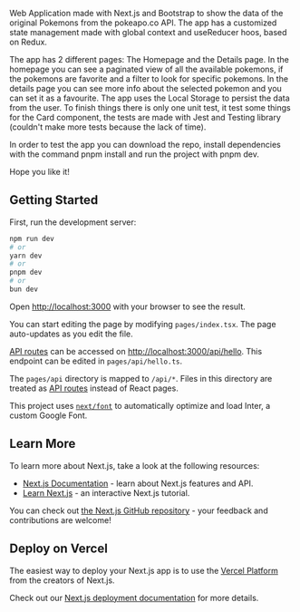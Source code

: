 Web Application made with Next.js and Bootstrap to show the data of the original Pokemons from the pokeapo.co API. The app has a customized state management made with global context and useReducer hoos, based on Redux.

The app has 2 different pages: The Homepage and the Details page. In the homepage you can see a paginated view of all the available pokemons, if the pokemons are favorite and a filter to look for specific pokemons. In the details page you can see more info about the selected pokemon and you can set it as a favourite. The app uses the Local Storage to persist the data from the user. To finish things there is only one unit test, it test some things for the Card component, the tests are made with Jest and Testing library (couldn't make more tests because the lack of time).

In order to test the app you can download the repo, install dependencies with the command pnpm install and run the project with pnpm dev.

Hope you like it!

## Getting Started

First, run the development server:

```bash
npm run dev
# or
yarn dev
# or
pnpm dev
# or
bun dev
```

Open [http://localhost:3000](http://localhost:3000) with your browser to see the result.

You can start editing the page by modifying `pages/index.tsx`. The page auto-updates as you edit the file.

[API routes](https://nextjs.org/docs/api-routes/introduction) can be accessed on [http://localhost:3000/api/hello](http://localhost:3000/api/hello). This endpoint can be edited in `pages/api/hello.ts`.

The `pages/api` directory is mapped to `/api/*`. Files in this directory are treated as [API routes](https://nextjs.org/docs/api-routes/introduction) instead of React pages.

This project uses [`next/font`](https://nextjs.org/docs/basic-features/font-optimization) to automatically optimize and load Inter, a custom Google Font.

## Learn More

To learn more about Next.js, take a look at the following resources:

- [Next.js Documentation](https://nextjs.org/docs) - learn about Next.js features and API.
- [Learn Next.js](https://nextjs.org/learn) - an interactive Next.js tutorial.

You can check out [the Next.js GitHub repository](https://github.com/vercel/next.js/) - your feedback and contributions are welcome!

## Deploy on Vercel

The easiest way to deploy your Next.js app is to use the [Vercel Platform](https://vercel.com/new?utm_medium=default-template&filter=next.js&utm_source=create-next-app&utm_campaign=create-next-app-readme) from the creators of Next.js.

Check out our [Next.js deployment documentation](https://nextjs.org/docs/deployment) for more details.
